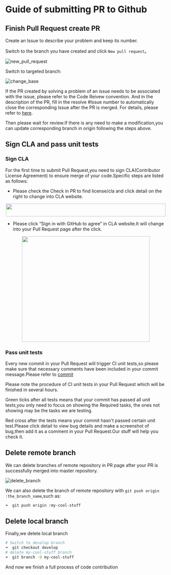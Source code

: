# Guide of submitting PR to Github

## Finish Pull Request create PR

Create an Issue to describe your problem and keep its number.

Switch to the branch you have created and click `New pull request`。

![new_pull_request](../guides/10_contribution/img/new_pull_request.png)

Switch to targeted branch:

![change_base](../guides/10_contribution/img/change_base.png)

If the PR created by solving a problem of an issue needs to be associated with the issue, please refer to the Code Reivew convention. And in the description of the PR, fill in the resolve #Issue number to automatically close the corresponding Issue after the PR is merged. For details, please refer to [here](https://help.github.com/articles/closing-issues-via-commit-messages/).

Then please wait for review.If there is any need to make a modification,you can update corresponding branch in origin following the steps above.


## Sign CLA and pass unit tests

### Sign CLA

For the first time to submit Pull Request,you need to sign CLA(Contributor License Agreement) to ensure merge of your code.Specific steps are listed as follows:

- Please check the Check in PR to find license/cla and click detail on the right to change into CLA website.

<div align="center">

<img src="https://github.com/PaddlePaddle/FluidDoc/blob/release/1.1/doc/fluid/advanced_usage/development/contribute_to_paddle/img/cla_unsigned.png?raw=true"  height="40" width="500">

 </div>

- Please click “Sign in with GitHub to agree” in CLA website.It will change into your Pull Request page after the click.

<div align="center">

<img src="https://github.com/PaddlePaddle/FluidDoc/blob/release/1.1/doc/fluid/advanced_usage/development/contribute_to_paddle/img/sign_cla.png?raw=true"  height="330" width="400">

 </div>


### Pass unit tests

Every new commit in your Pull Request will trigger CI unit tests,so please make sure that necessary comments have been included in your commit message.Please refer to [commit](./local_dev_guide_cn.html#commit)

Please note the procedure of CI unit tests in your Pull Request which will be finished in several hours.

Green ticks after all tests means that your commit has passed all unit tests,you only need to focus on showing the Required tasks, the ones not showing may be the tasks we are testing.

Red cross after the tests means your commit hasn't passed certain unit test.Please click detail to view bug details and make a screenshot of bug,then add it as a comment in your Pull Request.Our stuff will help you check it.


## Delete remote branch

We can delete branches of remote repository in PR page after your PR is successfully merged into master repository.

![delete_branch](../guides/10_contribution/img/delete_branch.png)

We can also delete the branch of remote repository with `git push origin :the_branch_name`,such as:

```bash
➜  git push origin :my-cool-stuff
```

## Delete local branch

Finally,we delete local branch

```bash
# Switch to develop branch
➜  git checkout develop
# delete my-cool-stuff branch
➜  git branch -D my-cool-stuff
```

And now we finish a full process of code contribution
